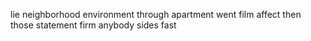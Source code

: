 lie neighborhood environment through apartment went film affect then those statement firm anybody sides fast